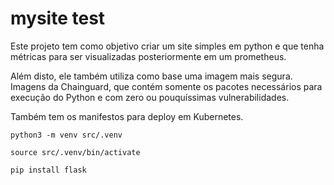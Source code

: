 # mysite test

Este projeto tem como objetivo criar um site simples em python e que tenha métricas para ser visualizadas posteriormente em um prometheus.

Além disto, ele também utiliza como base uma imagem mais segura.\
Imagens da Chainguard, que contém somente os pacotes necessários para execução do Python e com zero ou pouquíssimas vulnerabilidades.

Também tem os manifestos para deploy em Kubernetes.


```
python3 -m venv src/.venv

source src/.venv/bin/activate

pip install flask

```